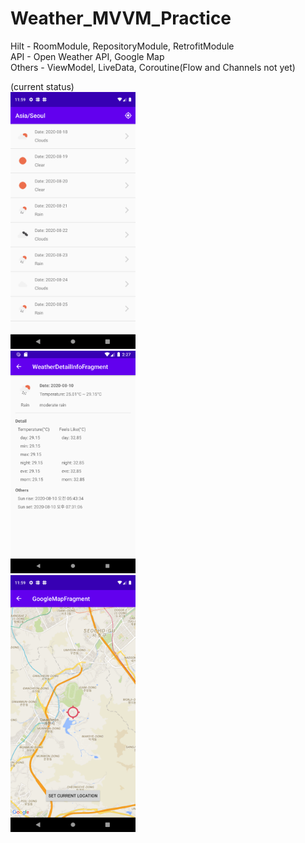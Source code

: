 # Weather_MVVM_Practice
Hilt - RoomModule, RepositoryModule, RetrofitModule<br />
API - Open Weather API, Google Map<br />
Others - ViewModel, LiveData, Coroutine(Flow and Channels not yet)<br />

(current status) <br />
<img src="https://github.com/DJDrama/Weather_MVVM_Practice/blob/master/image/1.png" width="200"><br />
<img src="https://github.com/DJDrama/Weather_MVVM_Practice/blob/master/image/2.png" width="200"><br />
<img src="https://github.com/DJDrama/Weather_MVVM_Practice/blob/master/image/3.png" width="200">


